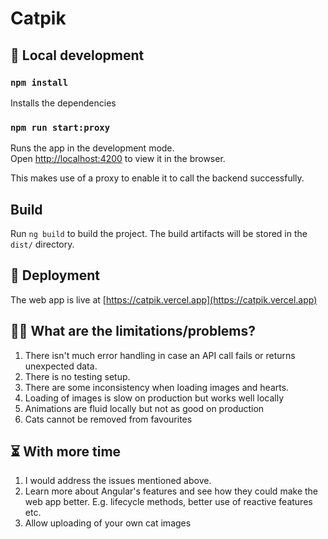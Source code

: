 # Catpik

## 🧱 Local development

### `npm install`

Installs the dependencies

### `npm run start:proxy`

Runs the app in the development mode.\
Open [http://localhost:4200](http://localhost:4200) to view it in the browser.

This makes use of a proxy to enable it to call the backend successfully.

## Build

Run `ng build` to build the project. The build artifacts will be stored in the `dist/` directory.

## 🚀 Deployment

The web app is live at [https://catpik.vercel.app](https://catpik.vercel.app)

## 👎🏾 What are the limitations/problems?

1. There isn't much error handling in case an API call fails or returns unexpected data.
2. There is no testing setup.
3. There are some inconsistency when loading images and hearts.
4. Loading of images is slow on production but works well locally
5. Animations are fluid locally but not as good on production
6. Cats cannot be removed from favourites

## ⏳ With more time

1. I would address the issues mentioned above.
2. Learn more about Angular's features and see how they could make the web app better. E.g. lifecycle methods, better use of reactive features etc.
3. Allow uploading of your own cat images

